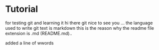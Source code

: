 # Tutorial
for testing git and learning it 
hi there git nice to see you ... 
the language used to write git text is markdown this is the reason why the readme file extension is .md (README.md)..

added a line of wwords 
